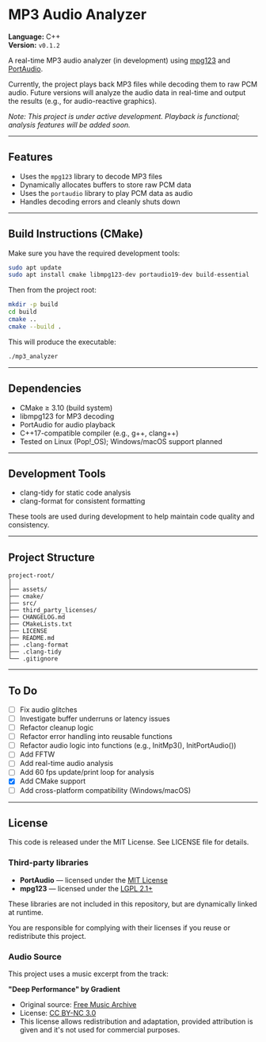# MP3 Audio Analyzer

**Language:** C++  
**Version:** `v0.1.2`

A real-time MP3 audio analyzer (in development) using [mpg123](https://www.mpg123.de/) and [PortAudio](http://www.portaudio.com/).

Currently, the project plays back MP3 files while decoding them to raw PCM audio. Future versions will analyze the audio data in real-time and output the results (e.g., for audio-reactive graphics).

*Note: This project is under active development. Playback is functional; analysis features will be added soon.*

---

## Features

- Uses the `mpg123` library to decode MP3 files
- Dynamically allocates buffers to store raw PCM data
- Uses the `portaudio` library to play PCM data as audio
- Handles decoding errors and cleanly shuts down

---

## Build Instructions (CMake)

Make sure you have the required development tools:

```bash
sudo apt update
sudo apt install cmake libmpg123-dev portaudio19-dev build-essential
```

Then from the project root:

```bash
mkdir -p build
cd build
cmake ..
cmake --build .
```

This will produce the executable:

```bash
./mp3_analyzer
```

---

## Dependencies

- CMake ≥ 3.10 (build system)
- libmpg123 for MP3 decoding
- PortAudio for audio playback
- C++17-compatible compiler (e.g., g++, clang++)
- Tested on Linux (Pop!_OS); Windows/macOS support planned

---

## Development Tools
- clang-tidy for static code analysis
- clang-format for consistent formatting

These tools are used during development to help maintain code quality and consistency.

---

## Project Structure

```
project-root/
│
├── assets/
├── cmake/
├── src/
├── third_party_licenses/
├── CHANGELOG.md
├── CMakeLists.txt
├── LICENSE
├── README.md
├── .clang-format
├── .clang-tidy
└── .gitignore
```

---

## To Do

- [ ] Fix audio glitches
- [ ] Investigate buffer underruns or latency issues
- [ ] Refactor cleanup logic
- [ ] Refactor error handling into reusable functions
- [ ] Refactor audio logic into functions (e.g., InitMp3(), InitPortAudio())
- [ ] Add FFTW 
- [ ] Add real-time audio analysis
- [ ] Add 60 fps update/print loop for analysis
- [x] Add CMake support
- [ ] Add cross-platform compatibility (Windows/macOS)

---

## License

This code is released under the MIT License.
See LICENSE file for details.

### Third-party libraries

- **PortAudio** — licensed under the [MIT License](http://www.portaudio.com/license.html)
- **mpg123** — licensed under the [LGPL 2.1+](https://www.gnu.org/licenses/old-licenses/lgpl-2.1.html)

These libraries are not included in this repository, but are dynamically linked at runtime.

You are responsible for complying with their licenses if you reuse or redistribute this project.

### Audio Source

This project uses a music excerpt from the track:

**"Deep Performance" by Gradient**
- Original source: [Free Music Archive](https://freemusicarchive.org/music/Gradient/Seashore/thn113-320-02-gradient_-_deep_perfomance/)
- License: [CC BY-NC 3.0](https://creativecommons.org/licenses/by-nc/3.0/)
- This license allows redistribution and adaptation, provided attribution is given and it's not used for commercial purposes.
